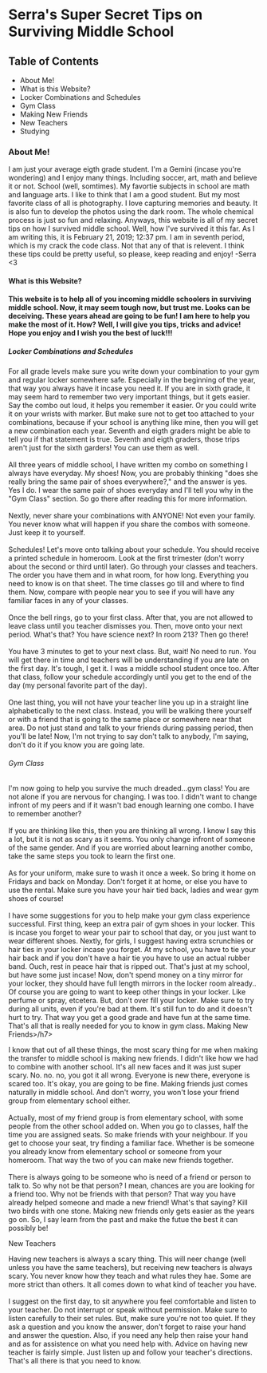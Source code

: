 <!DOCTYPE html>
<html>
    <head>
        <meta charset="utf-8">
        <title>New Webpage</title>
    </head>
    <body>
        <h1>Serra's Super Secret Tips on Surviving Middle School</h1>
        <h2>Table of Contents</h2>
        <ul>
            <li>About Me!</li> 
            <li>What is this Website?</li>
            <li>Locker Combinations and Schedules</li>
            <li>Gym Class</li>
            <li>Making New Friends</li>
            <li>New Teachers</li>
            <li>Studying</li>
        </ul>
        <h3>About Me!</h3>
        <p>I am just your average eigth grade student. I'm a Gemini (incase you're wondering) and I enjoy many things. Including soccer, art, math and believe it or not. School (well, somtimes). My favortie subjects in school are math and language arts. I like to think that I am a good student. But my most favorite class of all is photography. I love capturing memories and beauty. It is also fun to develop the photos using the dark room. The whole chemical process is just so fun and relaxing. Anyways, this website is all of my secret tips on how I survived middle school. Well, how I've survived it this far. As I am writing this, it is February 21, 2019; 12:37 pm. I am in seventh period, which is my crack the code class. Not that any of that is relevent. I think these tips could be pretty useful, so please, keep reading and enjoy! -Serra <3</p> 
        <h4>What is this Website?<h4>
             <p>This website is to help all of you incoming middle schoolers in surviving middle school. Now, it may seem tough now, but trust me. Looks can be deceiving. These years ahead are going to be fun! I am here to help you make the most of it. How? Well, I will give you tips, tricks and advice! Hope you enjoy and I wish you the best of luck!!! </p>
            <h5>Locker Combinations and Schedules</h4>
            </p>For all grade levels make sure you write down your combination to your gym and regular locker somewhere safe. Especially in the beginning of the year, that way you always have it incase you need it. If you are in sixth grade, it may seem hard to remember two very important things, but it gets easier. Say the combo out loud, it helps you remember it easier. Or you could write it on your wrists with marker. But make sure not to get too attached to your combinations, because if your school is anything like mine, then you will get a new combination each year. Seventh and eigth graders might be able to tell you if that statement is true. Seventh and eigth graders, those trips aren't just for the sixth garders! You can use them as well. <br> <br> 
            All three years of middle school, I have written my combo on something I always have everyday. My shoes! Now, you are probably thinking "does she really bring the same pair of shoes everywhere?," and the answer is yes. Yes I do. I wear the same pair of shoes everyday and I'll tell you why in the "Gym Class" section. So go there after reading this for more information.<br> <br> 
            Nextly, never share your combinations with ANYONE! Not even your family. You never know what will happen if you share the combos with someone. Just keep it to yourself. <br> <br> Schedules! Let's move onto talking about your schedule. You should receive a printed schedule in homeroom. Look at the first trimester (don't worry about the second or third until later). Go through your classes and teachers. The order you have them and in what room, for how long. Everything you need to know is on that sheet. The time classes go till and where to find them. Now, compare with people near you to see if you will have any familiar faces in any of your classes. <br> <br> 
            Once the bell rings, go to your first class. After that, you are not allowed to leave class until you teacher dismisses you. Then, move onto your next period. What's that? You have science next? In room 213? Then go there!<br> <br> 
            You have 3 minutes to get to your next class. But, wait! No need to run. You will get there in time and teachers will be understanding if you are late on the first day. It's tough, I get it. I was a middle school student once too. After that class, follow your schedule accordingly until you get to the end of the day (my personal favorite part of the day). <br> <br> 
            One last thing, you will not have your teacher line you up in a straight line alphabetically to the next class. Instead, you will be walking there yourself or with a friend that is going to the same place or somewhere near that area. Do not just stand and talk to your friends during passing period, then you'll be late! Now, I'm not trying to say don't talk to anybody, I'm saying, don't do it if you know you are going late. </p>
        <h6>Gym Class</h6>
        <p> I'm now going to help you survive the much dreaded...gym class! You are not alone if you are nervous for changing. I was too. I didn't want to change infront of my peers and if it wasn't bad enough learning one combo. I have to remember another? <br> <br>
            If you are thinking like this, then you are thinking all wrong. I know I say this a lot, but it is not as scary as it seems. You only change infront of someone of the same gender. And if you are worried about learning another combo, take the same steps you took to learn the first one. <br> <br>
            As for your uniform, make sure to wash it once a week. So bring it home on Fridays and back on Monday. Don't forget it at home, or else you have to use the rental. Make sure you have your hair tied back, ladies and wear gym shoes of course! <br> <br>
            I have some suggestions for you to help make your gym class experience successful. First thing, keep an extra pair of gym shoes in your locker. This is incase you forget to wear your pair to school that day, or you just want to wear different shoes. Nextly, for girls, I suggest having extra scrunchies or hair ties in your locker incase you forget. At my school, you have to tie your hair back and if you don't have a hair tie you have to use an actual rubber band. Ouch, rest in peace hair that is ripped out. That's just at my school, but have some just incase! Now, don't spend money on a tiny mirror for your locker, they should have full length mirrors in the locker room already.. Of course you are going to want to keep other things in your locker. Like perfume or spray, etcetera. But, don't over fill your locker. Make sure to try during all units, even if you're bad at them. It's still fun to do and it doesn't hurt to try. That way you get a good grade and have fun at the same time. That's all that is really needed for you to know in gym class. 
            <h7>Making New Friends>/h7>
                <p>I know that out of all these things, the most scary thing for me when making the transfer to middle school is making new friends. I didn't like how we had to combine with another school. It's all new faces and it was just super scary. No. no. no, you got it all wrong. Everyone is new there, everyone is scared too. It's okay, you are going to be fine. Making friends just comes naturally in middle school. And don't worry, you won't lose your friend group from elementary school either. <br> <br>
                    Actually, most of my friend group is from elementary school, with some people from the other school added on. When you go to classes, half the time you are assigned seats. So make friends with your neighbour. If you get to choose your seat, try finding a familiar face. Whether is be someone you already know from elementary school or someone from your homeroom. That way the two of you can make new friends together. <br> <br>
                There is always going to be someone who is need of a friend or person to talk to. So why not be that person? I mean, chances are you are looking for a friend too. Why not be friends with that person? That way you have already helped someone and made a new friend! What's that saying? Kill two birds with one stone. Making new friends only gets easier as the years go on. So, I say learn from the past and make the futue the best it can possibly be!</p>
                <h8>New Teachers</h8>
                <p>Having new teachers is always a scary thing. This will neer change (well unless you have the same teachers), but receiving new teachers is always scary. You never know how they teach and what rules they hae. Some are more strict than others. It all comes down to what kind of teacher you have. <br> <br>
                I suggest on the first day, to sit anywhere you feel comfortable and listen to your teacher. Do not interrupt or speak without permission. Make sure to listen carefully to their set rules. But, make sure you're not too quiet. If they ask a question and you know the answer, don't forget to raise your hand and answer the question. Also, if you need any help then raise your hand and as for assistence on what you need help with. Advice on having new teacher is fairly simple. Just listen up and follow your teacher's directions. That's all there is that you need to know. 
                </p>
    </body>
</html>
